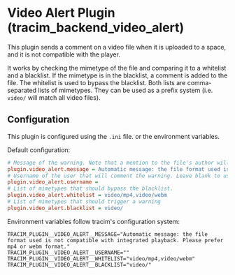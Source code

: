 # Video Alert Plugin (tracim_backend_video_alert)

This plugin sends a comment on a video file when it is uploaded to a space, and it is not compatible with the player.

It works by checking the mimetype of the file and comparing it to a whitelist and a blacklist.
If the mimetype is in the blacklist, a comment is added to the file. The whitelist is used to bypass the blacklist.
Both lists are comma-separated lists of mimetypes. They can be used as a prefix system (i.e. `video/` will match all video files).


## Configuration

This plugin is configured using the `.ini` file. or the environment variables.

Default configuration:
```ini
# Message of the warning. Note that a mention to the file's author will be prepended.
plugin.video_alert.message = Automatic message: the file format used is not compatible with integrated playback. Please prefer mp4 or webm format.
# Username of the user that will comment the warning. Leave blank to use the author of the file.
plugin.video_alert.username =
# List of mimetypes that should bypass the blacklist.
plugin.video_alert.whitelist = video/mp4,video/webm
# List of mimetypes that should trigger a warning
plugin.video_alert.blacklist = video/
```

Environment variables follow tracim's configuration system:
```env
TRACIM_PLUGIN__VIDEO_ALERT__MESSAGE="Automatic message: the file format used is not compatible with integrated playback. Please prefer mp4 or webm format."
TRACIM_PLUGIN__VIDEO_ALERT__USERNAME=""
TRACIM_PLUGIN__VIDEO_ALERT__WHITELIST="video/mp4,video/webm"
TRACIM_PLUGIN__VIDEO_ALERT__BLACKLIST="video/"
```

